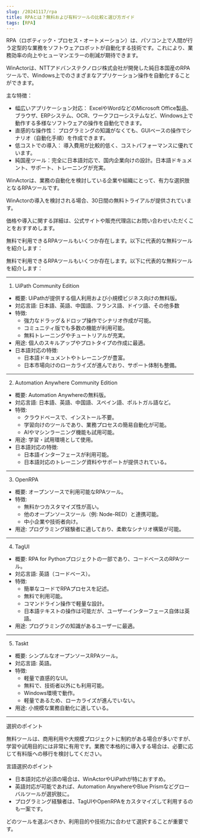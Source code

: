 ```yaml
---
slug: /20241117/rpa
title: RPAとは？無料および有料ツールの比較と選び方ガイド
tags: [RPA]
---
```


RPA（ロボティック・プロセス・オートメーション）は、パソコン上で人間が行う定型的な業務をソフトウェアロボットが自動化する技術です。これにより、業務効率の向上やヒューマンエラーの削減が期待できます。

WinActorは、NTTアドバンステクノロジ株式会社が開発した純日本国産のRPAツールで、Windows上でのさまざまなアプリケーション操作を自動化することができます。

主な特徴：

- 幅広いアプリケーション対応： ExcelやWordなどのMicrosoft Office製品、ブラウザ、ERPシステム、OCR、ワークフローシステムなど、Windows上で動作する多様なソフトウェアの操作を自動化できます。 
- 直感的な操作性： プログラミングの知識がなくても、GUIベースの操作でシナリオ（自動化手順）を作成できます。 
- 低コストでの導入： 導入費用が比較的低く、コストパフォーマンスに優れています。
- 純国産ツール：完全に日本語対応で、国内企業向けの設計。日本語ドキュメント、サポート、トレーニングが充実。

WinActorは、業務の自動化を検討している企業や組織にとって、有力な選択肢となるRPAツールです。

WinActorの導入を検討される場合、30日間の無料トライアルが提供されています。

価格や導入に関する詳細は、公式サイトや販売代理店にお問い合わせいただくことをおすすめします。

無料で利用できるRPAツールもいくつか存在します。以下に代表的な無料ツールを紹介します：

無料で利用できるRPAツールもいくつか存在します。以下に代表的な無料ツールを紹介します：

---

1. UiPath Community Edition

- 概要: UiPathが提供する個人利用および小規模ビジネス向けの無料版。
- 対応言語: 日本語、英語、中国語、フランス語、ドイツ語、その他多数
- 特徴:
  - 強力なドラッグ＆ドロップ操作でシナリオ作成が可能。
  - コミュニティ版でも多数の機能が利用可能。
  - 無料トレーニングやチュートリアルが充実。
- 用途: 個人のスキルアップやプロトタイプの作成に最適。
- 日本語対応の特徴:
  - 日本語ドキュメントやトレーニングが豊富。
  - 日本市場向けのローカライズが進んでおり、サポート体制も整備。

---

2. Automation Anywhere Community Edition

- 概要: Automation Anywhereの無料版。
- 対応言語: 日本語、英語、中国語、スペイン語、ポルトガル語など。
- 特徴:
  - クラウドベースで、インストール不要。
  - 学習向けのツールであり、業務プロセスの簡易自動化が可能。
  - AIやマシンラーニング機能も試用可能。
- 用途: 学習・試用環境として使用。
- 日本語対応の特徴:
  - 日本語インターフェースが利用可能。
  - 日本語対応のトレーニング資料やサポートが提供されている。

---

3. OpenRPA

- 概要: オープンソースで利用可能なRPAツール。
- 特徴:
  - 無料かつカスタマイズ性が高い。
  - 他のオープンソースツール（例: Node-RED）と連携可能。
  - 中小企業や技術者向け。
- 用途: プログラミング経験者に適しており、柔軟なシナリオ構築が可能。

---

4. TagUI

- 概要: RPA for Pythonプロジェクトの一部であり、コードベースのRPAツール。
- 対応言語: 英語（コードベース）。
- 特徴:
  - 簡単なコードでRPAプロセスを記述。
  - 無料で利用可能。
  - コマンドライン操作で軽量な設計。
  - 日本語テキストの操作は可能だが、ユーザーインターフェース自体は英語。
- 用途: プログラミングの知識があるユーザーに最適。

---

5. Taskt

- 概要: シンプルなオープンソースRPAツール。
- 対応言語: 英語。
- 特徴:
  - 軽量で直感的なUI。
  - 無料で、技術者以外にも利用可能。
  - Windows環境で動作。
  - 軽量であるため、ローカライズが進んでいない。
- 用途: 小規模な業務自動化に適している。

---

選択のポイント

無料ツールは、商用利用や大規模プロジェクトに制約がある場合が多いですが、学習や試用目的には非常に有用です。業務で本格的に導入する場合は、必要に応じて有料版への移行を検討してください。

言語選択のポイント

- 日本語対応が必須の場合は、WinActorやUiPathが特におすすめ。
- 英語対応が可能であれば、Automation AnywhereやBlue Prismなどグローバルツールが選択肢に。
- プログラミング経験者は、TagUIやOpenRPAをカスタマイズして利用するのも一案です。

どのツールを選ぶべきか、利用目的や技術力に合わせて選択することが重要です。
